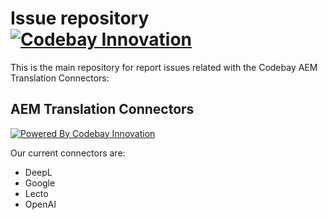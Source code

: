# Issue repository [![Codebay Innovation](https://www.codebay-innovation.com/components-auto-generator/codebay_logo.png)](https://www.codebay-innovation.com/)
This is the main repository for report issues related with the Codebay AEM Translation Connectors:

## AEM Translation Connectors
[![Powered By Codebay Innovation](https://img.shields.io/badge/Powered%20By-Codebay%20Innovation-37c755?labelColor=27d1e0)](https://www.codebay-innovation.com/)

Our current connectors are:
- DeepL
- Google
- Lecto
- OpenAI
